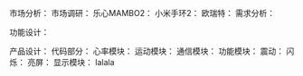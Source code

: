 市场分析：
市场调研：
乐心MAMBO2：
小米手环2：
欧瑞特：
需求分析：

功能设计：

产品设计：
代码部分：
心率模块：
运动模块：
通信模块：
功能模块：
	震动：
	闪烁：
	亮屏：
显示模块：
lalala
